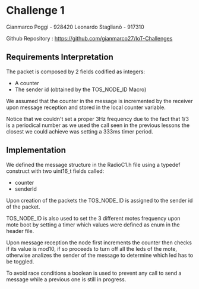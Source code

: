 # Challenge 1

Gianmarco Poggi - 928420
Leonardo Staglianò - 917310

Github Repository : https://github.com/gianmarco27/IoT-Challenges

## Requirements Interpretation
	
The packet is composed by 2 fields codified as integers:

- A counter
- The sender id (obtained by the TOS_NODE_ID Macro)

We assumed that the counter in the message is incremented by the receiver upon message reception and stored in the local counter variable.
	
Notice that we couldn't set a proper 3Hz frequency due to the fact that 1/3 is a periodical number as we used the call seen in the previous lessons the closest we could achieve was setting a 333ms timer period.
	

## Implementation
	
We defined the message structure in the RadioC1.h file using a typedef construct with two uint16_t fields called:

- counter
- senderId

Upon creation of the packets the TOS_NODE_ID is assigned to the sender id of the packet.

TOS_NODE_ID is also used to set the 3 different motes frequency upon mote boot by setting a timer which values were defined as enum in the header file.

Upon message reception the node first increments the counter then checks if its value is mod10, if so proceeds to turn off all the leds of the mote, otherwise analizes the sender of the message to determine which led has to be toggled.

To avoid race conditions a boolean is used to prevent any call to send a message while a previous one is still in progress.
	

